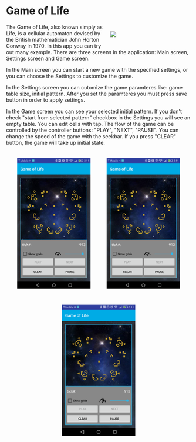 Game of Life
====
<p><img src="https://github.com/bodaiboka/test/blob/master/SVID_20170205_195943.gif" width="200" hspace="20" vspace="20" align="right">The Game of Life, also known simply as Life, is a cellular automaton devised by the British mathematician John Horton Conway in 1970. In this app you can try out many example. 
There are three screens in the application: Main screen, Settings screen and Game screen.</p>
 <p >In the Main screen you can start a new game with the specified settings, or you can choose the Settings to customize the game.</p>
<p >In the Settings screen you can cutomize the game paramteres like: game table size, initial pattern. After you set the paramteres you must press save button in order to apply settings.</p>
<p >In the Game screen you can see your selected initial pattern. If you don't check "start from selected pattern" checkbox in the Settings you will see an empty table. You can edit cells with tap. The flow of the game can be controlled by the controller buttons: "PLAY", "NEXT", "PAUSE". You can change the speed of the game with the seekbar. If you press "CLEAR" button, the game will take up initial state.</p>
<p/>
<div align="center" >
    <img src="https://github.com/bodaiboka/test/blob/master/image.png" width="200" hspace="20" vspace="20"/>
    <img src="https://github.com/bodaiboka/test/blob/master/image.png" width="200" hspace="20" vspace="20"/>
    <img src="https://github.com/bodaiboka/test/blob/master/image.png" width="200" hspace="20" vspace="20"/>
</div>
<p/>
